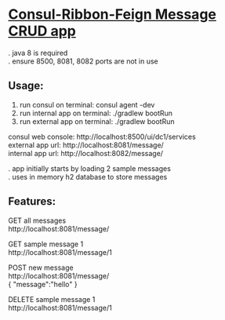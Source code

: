# <ins>Consul-Ribbon-Feign Message CRUD app</ins>  

. java 8 is required  
. ensure 8500, 8081, 8082 ports are not in use  

## Usage:  

1. run consul on terminal: consul agent -dev  
2. run internal app on terminal: ./gradlew bootRun  
3. run external app on terminal: ./gradlew bootRun  

consul web console: http://localhost:8500/ui/dc1/services  
external app url: http://localhost:8081/message/  
internal app url: http://localhost:8082/message/  

. app initially starts by loading 2 sample messages  
. uses in memory h2 database to store messages  

## Features:  

GET all messages  
http://localhost:8081/message/  

GET sample message 1  
http://localhost:8081/message/1  

POST new message  
http://localhost:8081/message/  
{
"message":"hello"
}

DELETE sample message 1  
http://localhost:8081/message/1  
